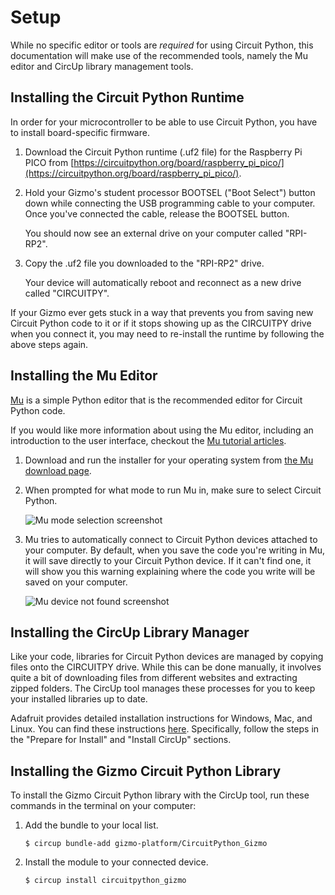 # Setup

While no specific editor or tools are _required_ for using Circuit Python,
this documentation will make use of the recommended tools, namely the Mu
editor and CircUp library management tools.

## Installing the Circuit Python Runtime

In order for your microcontroller to be able to use Circuit Python, you
have to install board-specific firmware.

1. Download the Circuit Python runtime (.uf2 file) for the Raspberry Pi
PICO from
[https://circuitpython.org/board/raspberry_pi_pico/](https://circuitpython.org/board/raspberry_pi_pico/).

1. Hold your Gizmo's student processor BOOTSEL ("Boot Select") button down
while connecting the USB programming cable to your computer. Once you've
connected the cable, release the BOOTSEL button.

   You should now see an external drive on your computer called "RPI-RP2".

1. Copy the .uf2 file you downloaded to the "RPI-RP2" drive.

   Your device will automatically reboot and reconnect as a new drive
   called "CIRCUITPY".

If your Gizmo ever gets stuck in a way that prevents you from saving new
Circuit Python code to it or if it stops showing up as the CIRCUITPY drive
when you connect it, you may need to re-install the runtime by following
the above steps again.

## Installing the Mu Editor

[Mu](https://codewith.mu/) is a simple Python editor that is the
recommended editor for Circuit Python code.

If you would like more information about using the Mu editor, including an
introduction to the user interface, checkout the
[Mu tutorial articles](https://codewith.mu/en/tutorials).

1. Download and run the installer for your operating system from
   [the Mu download page](https://codewith.mu/en/download).

1. When prompted for what mode to run Mu in, make sure to select Circuit
   Python.

   ![Mu mode selection screenshot](https://cdn-learn.adafruit.com/assets/assets/000/105/681/medium640/circuitpython_WtCP_Mu_mode_dialogue.png?1634750676)

1. Mu tries to automatically connect to Circuit Python devices attached to
   your computer. By default, when you save the code you're writing in Mu,
   it will save directly to your Circuit Python device. If it can't find
   one, it will show you this warning explaining where the code you write
   will be saved on your computer.

   ![Mu device not found screenshot](https://cdn-learn.adafruit.com/assets/assets/000/105/679/medium640/circuitpython_WtCP_Mu_device_not_found.png?1634749722)

## Installing the CircUp Library Manager

Like your code, libraries for Circuit Python devices are managed by
copying files onto the CIRCUITPY drive. While this can be done manually,
it involves quite a bit of downloading files from different websites and
extracting zipped folders. The CircUp tool manages these processes for you
to keep your installed libraries up to date.

Adafruit provides detailed installation instructions for Windows, Mac, and
Linux. You can find these instructions
[here](https://learn.adafruit.com/keep-your-circuitpython-libraries-on-devices-up-to-date-with-circup).
Specifically, follow the steps in the "Prepare for Install" and "Install
CircUp" sections.

## Installing the Gizmo Circuit Python Library

To install the Gizmo Circuit Python library with the CircUp tool, run
these commands in the terminal on your computer:

1. Add the bundle to your local list.

    ```Shell
    $ circup bundle-add gizmo-platform/CircuitPython_Gizmo
    ```

1. Install the module to your connected device.

    ```Shell
    $ circup install circuitpython_gizmo
    ```
